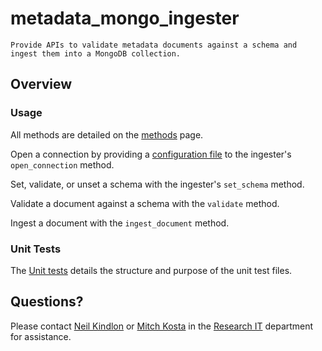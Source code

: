 # metadata_mongo_ingester
    Provide APIs to validate metadata documents against a schema and ingest them into a MongoDB collection.

   

## Overview
   
   
### Usage
All methods are detailed on the [methods](https://github.com/TheJacksonLaboratory/metadata_mongo_ingester/blob/master/docs/methods.md) page.

Open a connection by providing a [configuration file](https://github.com/TheJacksonLaboratory/metadata_mongo_ingester/blob/master/docs/Configuration_files.md) to the ingester's `open_connection` method.

Set, validate, or unset a schema with the ingester's `set_schema` method. 

Validate a document against a schema with the `validate` method.

Ingest a document with the `ingest_document` method.


### Unit Tests
The [Unit tests](https://github.com/TheJacksonLaboratory/metadata_mongo_ingester/blob/master/docs/Unit_tests.md) details the structure and purpose of the unit test files. 

## Questions?
Please contact [Neil Kindlon](mailto:Neil.Kindlon@jax.org) or [Mitch Kosta](mailto:Mitch.Kosta@jax.org) in the [Research IT](https://jacksonlaboratory.sharepoint.com/sites/ResearchIT) department for assistance.
